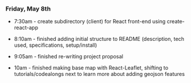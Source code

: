 ### Friday, May 8th

* 7:30am - create subdirectory (client) for React front-end using create-react-app

* 8:10am - finished adding initial structure to README (description, tech used, specifications, setup/install)

* 9:05am - finished re-writing project proposal

* 10am - finished making base map with React-Leaflet, shifting to tutorials/codealongs next to learn more about adding geojson features